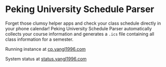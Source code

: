 # Peking University Schedule Parser

Forget those clumsy helper apps and check your class schedule directly in your phone calendar! Peking University Schedule Parser automatically collects your course information and generates a `.ics` file containing all class information for a semester.

Running instance at [cp.yangl1996.com](https://cp.yangl1996.com)

System status at [status.yangl1996.com](https://status.yangl1996.com)
